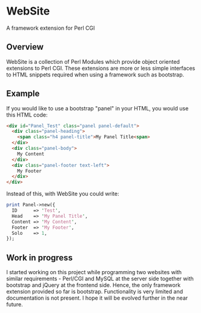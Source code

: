 WebSite
=======

A framework extension for Perl CGI

## Overview

WebSite is a collection of Perl Modules which provide object oriented extensions to Perl CGI. These extensions are more or less simple interfaces to HTML snippets required when using a framework such as bootstrap.

## Example

If you would like to use a bootstrap "panel" in your HTML, you would use this HTML code:

```html
<div id="Panel_Test" class="panel panel-default">
  <div class="panel-heading">
    <span class="h4 panel-title">My Panel Title<span>
  </div>
  <div class="panel-body">
    My Content
  </div>
  <div class="panel-footer text-left">
    My Footer
  </div>
</div>
```

Instead of this, with WebSite you could write:

```perl
print Panel->new({
  ID      => 'Test',
  Head    => 'My Panel Title',
  Content => 'My Content',
  Footer  => 'My Footer',
  Solo    => 1,
});
```

## Work in progress

I started working on this project while programming two websites with similar requirements - Perl/CGI and MySQL at the server side together with bootstrap and jQuery at the frontend side. Hence, the only framework extension provided so far is bootstrap. Functionality is very limited and documentation is not present. I hope it will be evolved further in the near future.
